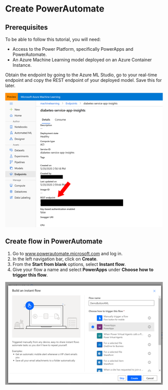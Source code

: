 # Create PowerAutomate

## Prerequisites

To be able to follow this tutorial, you will need:
- Access to the Power Platform, specifically PowerApps and PowerAutomate.
- An Azure Machine Learning model deployed on an Azure Container Instance. 

Obtain the endpoint by going to the Azure ML Studio, go to your real-time endpoint and copy the REST endpoint of your deployed model. Save this for later.

<img src="/media/Picture1.png" alt="drawing" width="600"/>

## Create flow in PowerAutomate

1. Go to www.powerautomate.microsoft.com and log in.
2. In the left navigation bar, click on **Create**. 
3. From the **Start from blank** options, select **Instant flow**. 
4. Give your flow a name and select **PowerApps** under **Choose how to trigger this flow**.
<img src="/media/Picture2.PNG" alt="drawing" width="600"/>
